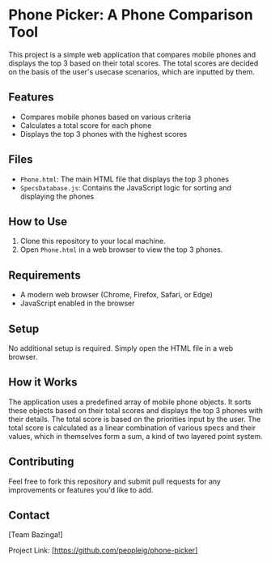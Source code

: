 # Phone Picker: A Phone Comparison Tool

This project is a simple web application that compares mobile phones and displays the top 3 based on their total scores. The total scores are decided on the basis of the user's usecase scenarios, which are inputted by them. 

## Features

- Compares mobile phones based on various criteria
- Calculates a total score for each phone
- Displays the top 3 phones with the highest scores

## Files

- `Phone.html`: The main HTML file that displays the top 3 phones
- `SpecsDatabase.js`: Contains the JavaScript logic for sorting and displaying the phones

## How to Use

1. Clone this repository to your local machine.
2. Open `Phone.html` in a web browser to view the top 3 phones.

## Requirements

- A modern web browser (Chrome, Firefox, Safari, or Edge)
- JavaScript enabled in the browser

## Setup

No additional setup is required. Simply open the HTML file in a web browser.

## How it Works

The application uses a predefined array of mobile phone objects. It sorts these objects based on their total scores and displays the top 3 phones with their details. The total score is based on the priorities input by the user.
The total score is calculated as a linear combination of various specs and their values, which in themselves form a sum, a kind of two layered point system.

## Contributing

Feel free to fork this repository and submit pull requests for any improvements or features you'd like to add.

## Contact

[Team Bazinga!]

Project Link: [https://github.com/peopleig/phone-picker]
